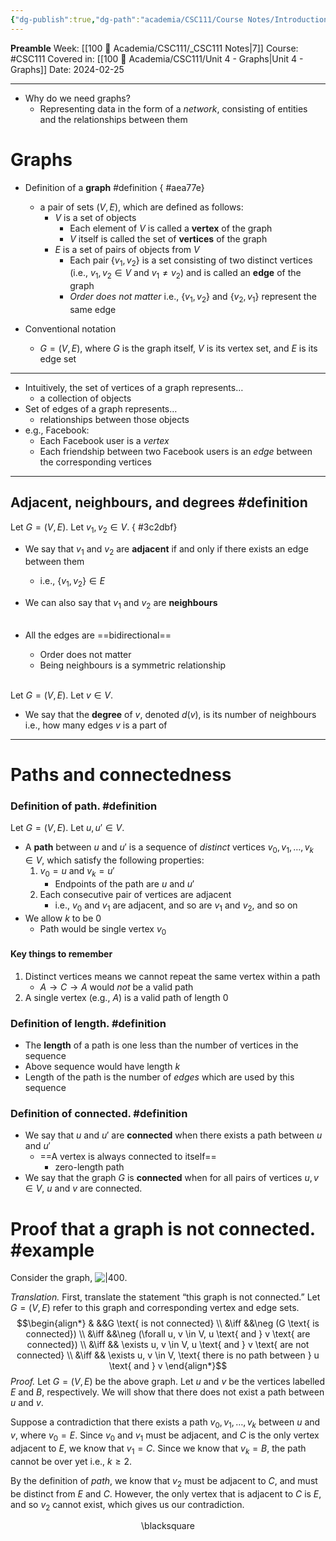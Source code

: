 ```yaml
---
{"dg-publish":true,"dg-path":"academia/CSC111/Course Notes/Introduction to Graphs.md","permalink":"/academia/csc-111/course-notes/introduction-to-graphs/","created":"2024-02-25T17:49:38.654-05:00","updated":"2024-02-29T01:37:23.433-05:00"}
---
```


**Preamble**
Week: [[100 📒 Academia/CSC111/_CSC111 Notes\|7]]
Course: #CSC111
Covered in: [[100 📒 Academia/CSC111/Unit 4 - Graphs\|Unit 4 - Graphs]]
Date: 2024-02-25

---

- Why do we need graphs?
	- Representing data in the form of a *network*, consisting of entities and the relationships between them

# Graphs

- Definition of a **graph** #definition 
{ #aea77e}

	- a pair of sets $(V, E)$, which are defined as follows:
		- $V$ is a set of objects
			- Each element of $V$ is called a **vertex** of the graph
			- $V$ itself is called the set of **vertices** of the graph
		- $E$ is a set of pairs of objects from $V$
			- Each pair $\{ v_{1}, v_{2} \}$ is a set consisting of two distinct vertices (i.e., $v_{1}, v_{2} \in V$ and $v_{1} \neq v_{2}$) and is called an **edge** of the graph
			- *Order does not matter* i.e., $\{v_{1}, v_{2}\}$ and $\{v_{2}, v_{1}\}$ represent the same edge
- Conventional notation
	- $G = (V, E)$, where $G$ is the graph itself, $V$ is its vertex set, and $E$ is its edge set

---

- Intuitively, the set of vertices of a graph represents…
	- a collection of objects
- Set of edges of a graph represents…
	- relationships between those objects
- e.g., Facebook:
	- Each Facebook user is a *vertex*
	- Each friendship between two Facebook users is an *edge* between the corresponding vertices

---
## Adjacent, neighbours, and degrees #definition 

Let $G = (V, E)$. Let $v_{1}, v_{2} \in V$.
{ #3c2dbf}


- We say that $v_{1}$ and $v_{2}$ are **adjacent** if and only if there exists an edge between them
	- i.e., $\{v_{1}, v_{2}\} \in E$
- We can also say that $v_{1}$ and $v_2$ are **neighbours** <br><br>

- All the edges are ==bidirectional==
	- Order does not matter
	- Being neighbours is a symmetric relationship<br><br>

Let $G = (V, E)$. Let $v \in V$.
- We say that the **degree** of $v$, denoted $d(v)$, is its number of neighbours i.e., how many edges $v$ is a part of

---
# Paths and connectedness

### Definition of path. #definition 
Let $G = (V, E)$. Let $u, u' \in V$.

- A **path** between $u$ and $u'$ is a sequence of *distinct* vertices $v_{0}, v_{1}, \dots, v_{k} \in V$, which satisfy the following properties:
	1. $v_{0} = u$ and $v_{k} = u'$
		- Endpoints of the path are $u$ and $u'$
	2. Each consecutive pair of vertices are adjacent
		- i.e., $v_{0}$ and $v_{1}$ are adjacent, and so are $v_{1}$ and $v_{2}$, and so on
- We allow $k$ to be 0
	- Path would be single vertex $v_{0}$

#### Key things to remember

1. Distinct vertices means we cannot repeat the same vertex within a path
	- $A \to C \to A$ would *not* be a valid path
2. A single vertex (e.g., $A$) is a valid path of length 0

### Definition of length. #definition 
- The **length** of a path is one less than the number of vertices in the sequence
- Above sequence would have length $k$
- Length of the path is the number of *edges* which are used by this sequence

### Definition of connected. #definition 
- We say that $u$ and $u'$ are **connected** when there exists a path between $u$ and $u'$
	- ==A vertex is always connected to itself==
		- zero-length path
- We say that the graph $G$ is **connected** when for all pairs of vertices $u, v \in V$, $u$ and $v$ are connected.

# Proof that a  graph is not connected. #example 
Consider the graph, 
![|400](https://i.imgur.com/EodF4ef.png).

*Translation.* 
First, translate the statement “this graph is not connected.”
Let $G = (V, E)$ refer to this graph and corresponding vertex and edge sets.
$$\begin{align*} & &&G \text{ is not connected} \\
&\iff &&\neg (G \text{ is connected}) \\
&\iff &&\neg (\forall u, v \in V, u \text{ and } v \text{ are connected}) \\
&\iff && \exists u, v \in V, u \text{ and } v \text{ are not connected} \\
&\iff && \exists u, v \in V, \text{ there is no path between } u \text{ and } v \end{align*}$$
*Proof.*
Let $G = (V, E)$ be the above graph.
Let $u$ and $v$ be the vertices labelled $E$ and $B$, respectively.
We will show that there does not exist a path between $u$ and $v$.

Suppose a contradiction that there exists a path $v_{0}, v_{1}, \dots, v_{k}$ between $u$ and $v$, where $v_{0} = E$. Since $v_{0}$ and $v_1$ must be adjacent, and $C$ is the only vertex adjacent to $E$, we know that $v_1 = C$. Since we know that $v_k = B$, the path cannot be over yet i.e., $k \geq 2$.

By the definition of *path*, we know that $v_{2}$ must be adjacent to $C$, and must be distinct from $E$ and $C$. However, the only vertex that is adjacent to $C$ is $E$, and so $v_{2}$ cannot exist, which gives us our contradiction.
<div class="right-align"> <span class="math display">\blacksquare</span> </div>